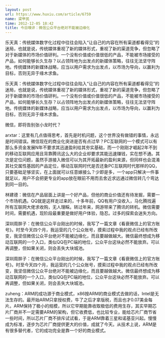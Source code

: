 ```yaml
---
layout: post
url: https://www.huxiu.com/article/6759
name: 梁甲民
time: 2012-12-05 18:42
title: 今日嗅评：微信公众平台绝对不能被边缘化
---
```

乐天真：传统媒体数字化过程中往往会陷入“让自己的内容在所有渠道都看得见”的迷局，也就是说，传统媒体重视了新的媒体形式，重视了新的渠道竞争，但忽略了对于新媒体的市场价值研判。一个没有价值或价值很低的产品，不能被市场接受的产品，如何能够长久生存？以占领阵地为出发点的新媒体策略，往往无法坚守阵地。传统媒体的新媒体战略，应当以用户需求为出发点，以市场为导向，以赢利为目标，否则无异于缘木求鱼。

乐天真：传统媒体数字化过程中往往会陷入“让自己的内容在所有渠道都看得见”的迷局，也就是说，传统媒体重视了新的媒体形式，重视了新的渠道竞争，但忽略了对于新媒体的市场价值研判。一个没有价值或价值很低的产品，不能被市场接受的产品，如何能够长久生存？以占领阵地为出发点的新媒体策略，往往无法坚守阵地。传统媒体的新媒体战略，应当以用户需求为出发点，以市场为导向，以赢利为目标，否则无异于缘木求鱼。

微信，即将告别张小龙时代？

arxtar：这里有几点值得思考，首先是时机问题，这个世界没有做错的事情，永远是时间错误。微信现在的商业化突进是否有点过早？PC互联网的一个模式可以有那么多资金发展N年不要求其迅速盈利给其夯实基础，而一个刚刚才崛起2年不到的移动互联网应用且背靠腾讯这么大的企业却要求其能迅速赚钱，实在想不通。其次是定位问题，虽然手游接入微信可以为其开拓最新的盈利来源，但同样也会混淆其社交属性基因的产品定位，移动互联网时代是否还象PC互联网时代那样的QQ，只要基础足够坚实，在上面就可以任意嫁接么？少即是多，一个app只解决一件事就足以，用户不会把更专业的app放在眼前不用而去舍近求远通过微信转几个弯达到同一目的。

林建德：微信在产品层面上讲是一个好产品，但他的商业价值还有待发掘，需要一个市场机遇。QQ就是这样走过来的，十多年前，QQ有用户没收入，马化腾找遍所有互联网大佬求收购，无人理睬。转过年来，网游带来了腾讯的转机。微信需要时间，需要机遇，现阶段最重要是做好用户体验，隐忍。过多的探索会迷失方向。

深圳周胖子：在微信公众平台刚出的时候，我写了一篇文章《看衰微信上的官方账号》。时至今天四个月，我运营的几个公众账号，摸索过程中我的观点已经有所改变，我坚信微信公众平台绝对不能被边缘化，而且要越做越大。微信最终想成为移动互联网的一个入口，类似QQ在PC端的地位，公众平台这块必然不能放弃。可以再调整，但如果关闭，则会丢失大块城池。

深圳周胖子：在微信公众平台刚出的时候，我写了一篇文章《看衰微信上的官方账号》。时至今天四个月，我运营的几个公众账号，摸索过程中我的观点已经有所改变，我坚信微信公众平台绝对不能被边缘化，而且要越做越大。微信最终想成为移动互联网的一个入口，类似QQ在PC端的地位，公众平台这块必然不能放弃。可以再调整，但如果关闭，则会丢失大块城池。

zuheng：ARM的成功源于商业模式，x86按ARM的商业模式去做的话，Intel是无法生存的。最开始ARM只拿授权费，牛了之后才拿版税，而且也才0.07美金每片。ARM保持了极小的规模，所以它早期能靠收取极低的费用生存，其实早期芯片厂商并不一定需要ARM的架构，但它收费低，也比较专业，能给芯片厂商节省一些时间，所以芯片厂商不排斥试试看，于是ARM靠着三星和诺基亚兴起。慢慢成为标准，逐步为芯片厂商提供更大的价值，成就了今天。从技术上说，ARM是有很多替代者，它的成功完全是靠一个好的商业模式。

